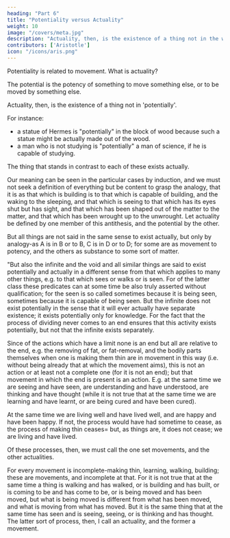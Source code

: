 ```yaml
---
heading: "Part 6"
title: "Potentiality versus Actuality"
weight: 10
image: "/covers/meta.jpg"
description: "Actuality, then, is the existence of a thing not in the way which we express by 'potentially'"
contributors: ['Aristotle']
icon: "/icons/aris.png"
---
```




Potentiality is related to movement. What is actuality?

The potential is the potency of something <!--  to that whose nature it is --> to move something else, or to be moved by something else.<!-- , either without qualification or in some particular way, but also use the word in another sense, which is the reason of the inquiry in the course of which we have discussed these previous senses also.  -->

Actuality, then, is the existence of a thing not in 'potentially'. 

For instance:
- a statue of Hermes is "potentially" in the block of wood because such a statue might be actually made out of the wood. 
- a man who is not studying is "potentially" a man of science, if he is capable of studying. 

The thing that stands in contrast to each of these exists actually. 

Our meaning can be seen in the particular cases by induction, and we must not seek a definition of everything but be content to grasp the analogy, that it is as that which is building is to that which is capable of building, and the waking to the sleeping, and that which is seeing to that which has its eyes shut but has sight, and that which has been shaped out of the matter to the matter, and that which has been wrought up to the unwrought. Let actuality be defined by one member of this antithesis, and the potential by the other.

But all things are not said in the same sense to exist actually, but only by analogy-as A is in B or to B, C is in D or to D; for some are as movement to potency, and the others as substance to some sort of matter.

"But also the infinite and the void and all similar things are said to exist potentially and actually in a different sense from that which applies to many other things, e.g. to that which sees or walks or is seen. For of the latter class these predicates can at some time be also truly asserted without qualification; for the seen is so called sometimes because it is being seen, sometimes because it is capable of being seen. But the infinite does not exist potentially in the sense that it will ever actually have separate existence; it exists potentially only for knowledge. For the fact that the process of dividing never comes to an end ensures that this activity exists potentially, but not that the infinite exists separately.

Since of the actions which have a limit none is an end but all are relative to the end, e.g. the removing of fat, or fat-removal, and the bodily parts themselves when one is making them thin are in movement in this way (i.e. without being already that at which the movement aims), this is not an action or at least not a complete one (for it is not an end); but that movement in which the end is present is an action. E.g. at the same time we are seeing and have seen, are understanding and have understood, are thinking and have thought (while it is not true that at the same time we are learning and have learnt, or are being cured and have been cured). 

At the same time we are living well and have lived well, and are happy and have been happy. If not, the process would have had sometime to cease, as the process of making thin ceases= but, as things are, it does not cease; we are living and have lived. 

Of these processes, then, we must call the one set movements, and the other actualities. 

For every movement is incomplete-making thin, learning, walking, building; these are movements, and incomplete at that. For it is not true that at the same time a thing is walking and has walked, or is building and has built, or is coming to be and has come to be, or is being moved and has been moved, but what is being moved is different from what has been moved, and what is moving from what has moved. But it is the same thing that at the same time has seen and is seeing, seeing, or is thinking and has thought. The latter sort of process, then, I call an actuality, and the former a movement.

